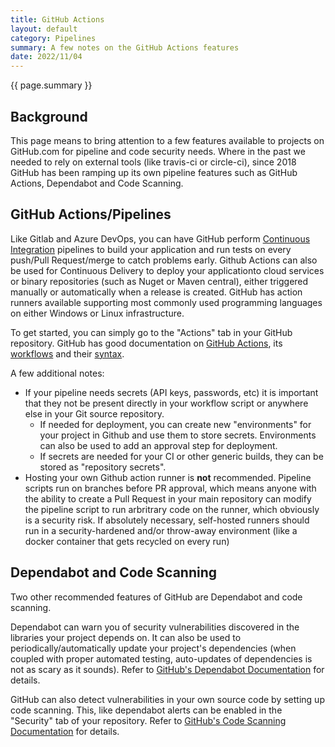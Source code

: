 ```yaml
---
title: GitHub Actions
layout: default
category: Pipelines
summary: A few notes on the GitHub Actions features
date: 2022/11/04
---
```


{{ page.summary }}

## Background

This page means to bring attention to a few features available to projects on GitHub.com for pipeline and code security needs.
Where in the past we needed to rely on external tools (like travis-ci or circle-ci), since 2018 GitHub has been ramping up its own pipeline features such as GitHub Actions, Dependabot and Code Scanning.

## GitHub Actions/Pipelines

Like Gitlab and Azure DevOps, you can have GitHub perform [Continuous Integration](cicd.html) pipelines to build your application and run tests on every push/Pull Request/merge to catch problems early. Github Actions can also be used for Continuous Delivery to deploy your applicationto cloud services or binary repositories (such as Nuget or Maven central), either triggered manually or automatically when a release is created.  GitHub has action runners available supporting most commonly used programming languages on either Windows or Linux infrastructure.

To get started, you can simply go to the "Actions" tab in your GitHub repository.
GitHub has good documentation on [GitHub Actions](https://docs.github.com/en/actions), its [workflows](https://docs.github.com/en/actions/using-workflows/about-workflows) and their [syntax](https://docs.github.com/en/actions/using-workflows/workflow-syntax-for-github-actions).

A few additional notes:

* If your pipeline needs secrets (API keys, passwords, etc) it is important that they not be present directly in your workflow script or anywhere else in your Git source repository.
  * If needed for deployment, you can create new "environments" for your project in Github and use them to store secrets.  Environments can also be used to add an approval step for deployment.
  * If secrets are needed for your CI or other generic builds, they can be stored as "repository secrets".
* Hosting your own Github action runner is **not** recommended.  Pipeline scripts run on branches before PR approval, which means anyone with the ability to create a Pull Request in your main repository can modify the pipeline script to run arbritrary code on the runner, which obviously is a security risk.  If absolutely necessary, self-hosted runners should run in a security-hardened and/or throw-away environment (like a docker container that gets recycled on every run)

## Dependabot and Code Scanning

Two other recommended features of GitHub are Dependabot and code scanning.

Dependabot can warn you of security vulnerabilities discovered in the libraries your project depends on.  It can also be used to periodically/automatically update your project's dependencies (when coupled with proper automated testing, auto-updates of dependencies is not as scary as it sounds).  Refer to [GitHub's Dependabot Documentation](https://docs.github.com/en/code-security/dependabot/) for details.

GitHub can also detect vulnerabilities in your own source code by setting up code scanning.  This, like dependabot alerts can be enabled in the "Security" tab of your repository.  Refer to [GitHub's Code Scanning Documentation](https://docs.github.com/code-security/secure-coding/about-code-scanning) for details.
